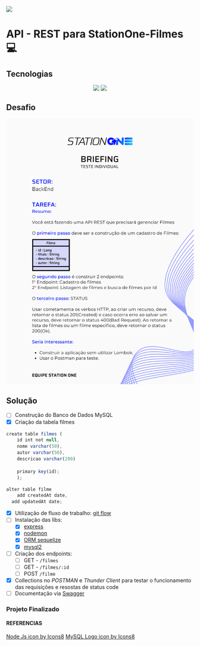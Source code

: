 <img src="https://img.icons8.com/external-phatplus-lineal-color-phatplus/64/000000/external-api-cloud-security-phatplus-lineal-color-phatplus.png"/>

# API - REST para StationOne-Filmes :computer:

## Tecnologias

<center>
<img src="https://img.icons8.com/fluency/48/000000/node-js.png"/>
<img src="https://img.icons8.com/ios/50/000000/mysql-logo.png"/>
</center>

## Desafio

<center>
<img src="./assets/../src/assets/back.png"/>
</center>

## Solução

- [ ] Construção do Banco de Dados MySQL
- [x] Criação da tabela filmes

```javascript
create table filmes (
    id int not null, 
    nome varchar(50), 
    autor varchar(50), 
    descricao varchar(200)

    primary key(id);
    );
```

```javascript
alter table filme 
	add createdAt date,
  add updatedAt date;
```

- [x] Utilização de fluxo de trabalho: [git flow](https://www.atlassian.com/br/git/tutorials/comparing-workflows/gitflow-workflow)
- [ ] Instalação das libs:
  - [x] [express](http://expressjs.com/pt-br/)
  - [x] [nodemon](https://nodemon.io/)
  - [x] [ORM sequelize](https://sequelize.org/)
  - [x] [mysql2](https://www.npmjs.com/package/mysql2)
- [ ] Criação dos endpoints:
  - [ ] GET - `/filmes`
  - [ ] GET - `/filmes/:id`
  - [ ] POST `/filme` 
- [x] Collections no *POSTMAN* e *Thunder Client* para testar o funcionamento das requisições e resostas de status code
- [ ] Documentação via [Swagger](https://swagger.io/)

### Projeto Finalizado

<center>

</center>

#### REFERENCIAS

<a target="_blank" href="https://icons8.com/icon/hsPbhkOH4FMe/node-js">Node Js icon by Icons8</a>
<a target="_blank" href="https://icons8.com/icon/39858/mysql-logo">MySQL Logo icon by Icons8</a>